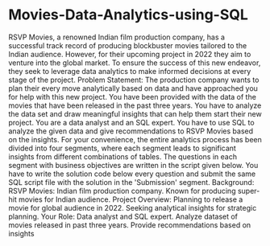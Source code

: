 # Movies-Data-Analytics-using-SQL
RSVP Movies, a renowned Indian film production company, has a successful 
track record of producing blockbuster movies tailored to the Indian audience. 
However, for their upcoming project in 2022 they aim to venture into the 
global market. To ensure the success of this new endeavor, they seek to 
leverage data analytics to make informed decisions at every stage of the 
project.
Problem Statement:
The production company wants to plan their every move analytically based on 
data and have approached you for help with this new project. You have been 
provided with the data of the movies that have been released in the past three 
years. You have to analyze the data set and draw meaningful insights that can 
help them start their new project.
You are a data analyst and an SQL expert. You have to use SQL to analyze the 
given data and give recommendations to RSVP Movies based on the insights. 
For your convenience, the entire analytics process has been divided into four 
segments, where each segment leads to significant insights from different 
combinations of tables. The questions in each segment with business 
objectives are written in the script given below. You have to write the solution 
code below every question and submit the same SQL script file with the 
solution in the 'Submission' segment.
Background:
RSVP Movies: Indian film production company.
Known for producing super-hit movies for Indian audience.
Project Overview:
Planning to release a movie for global audience in 2022.
Seeking analytical insights for strategic planning.
Your Role:
Data analyst and SQL expert.
Analyze dataset of movies released in past three years.
Provide recommendations based on insights
